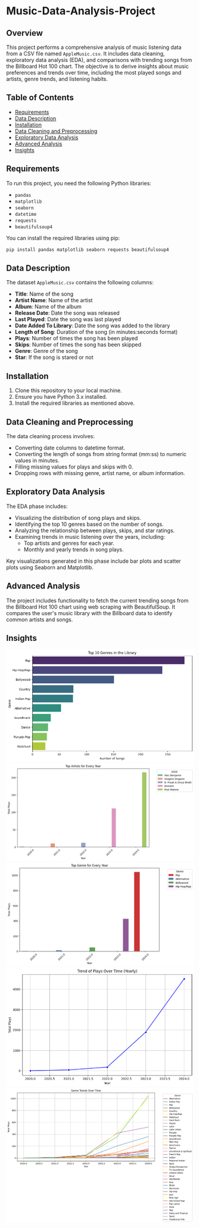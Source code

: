 # Music-Data-Analysis-Project

## Overview

This project performs a comprehensive analysis of music listening data from a CSV file named `AppleMusic.csv`. It includes data cleaning, exploratory data analysis (EDA), and comparisons with trending songs from the Billboard Hot 100 chart. The objective is to derive insights about music preferences and trends over time, including the most played songs and artists, genre trends, and listening habits.

## Table of Contents

- [Requirements](#requirements)
- [Data Description](#data-description)
- [Installation](#installation)
- [Data Cleaning and Preprocessing](#data-cleaning-and-preprocessing)
- [Exploratory Data Analysis](#exploratory-data-analysis)
- [Advanced Analysis](#advanced-analysis)
- [Insights](#insights)

## Requirements

To run this project, you need the following Python libraries:

- `pandas`
- `matplotlib`
- `seaborn`
- `datetime`
- `requests`
- `beautifulsoup4`

You can install the required libraries using pip:

```bash
pip install pandas matplotlib seaborn requests beautifulsoup4
```

## Data Description

The dataset `AppleMusic.csv` contains the following columns:

- **Title**: Name of the song
- **Artist Name**: Name of the artist
- **Album**: Name of the album
- **Release Date**: Date the song was released
- **Last Played**: Date the song was last played
- **Date Added To Library**: Date the song was added to the library
- **Length of Song**: Duration of the song (in minutes:seconds format)
- **Plays**: Number of times the song has been played
- **Skips**: Number of times the song has been skipped
- **Genre**: Genre of the song
- **Star**: If the song is stared or not

## Installation

1. Clone this repository to your local machine.
2. Ensure you have Python 3.x installed.
3. Install the required libraries as mentioned above.


## Data Cleaning and Preprocessing

The data cleaning process involves:

- Converting date columns to datetime format.
- Converting the length of songs from string format (mm:ss) to numeric values in minutes.
- Filling missing values for plays and skips with 0.
- Dropping rows with missing genre, artist name, or album information.

## Exploratory Data Analysis

The EDA phase includes:

- Visualizing the distribution of song plays and skips.
- Identifying the top 10 genres based on the number of songs.
- Analyzing the relationship between plays, skips, and star ratings.
- Examining trends in music listening over the years, including:
  - Top artists and genres for each year.
  - Monthly and yearly trends in song plays.

Key visualizations generated in this phase include bar plots and scatter plots using Seaborn and Matplotlib.

## Advanced Analysis

The project includes functionality to fetch the current trending songs from the Billboard Hot 100 chart using web scraping with BeautifulSoup. It compares the user's music library with the Billboard data to identify common artists and songs.

## Insights

![output.png](output/output.png)
![output2.png](output/output2.png)
![output3.png](output/output3.png)
![output4.png](output/output4.png)
![output5.png](output/output5.png)
